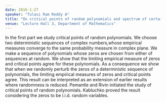 ```yaml
---
date: 2016-1-27
speaker: "Tulasi Ram Reddy A"
title: "On critical points of random polynomials and spectrum of certain products of random matrices"
venue: "Lecture Hall 3, Department of Mathematics"
---
```

In the first part we study critical points of random
polynomials. We choose two deterministic sequences of complex
numbers,whose empirical measures converge to the same probability measure
in complex plane. We make a sequence of polynomials whose zeros are chosen
from either of sequences at random. We show that the limiting empirical
measure of zeros and critical points agree for these polynomials. As a
consequence we show that when we randomly perturb the zeros of a
deterministic sequence of polynomials, the limiting empirical measures of
zeros and critical points agree. This result can be interpreted as an
extension of earlier results where randomness is reduced. Pemantle and
Rivin initiated the study of critical points of random polynomials.
Kabluchko proved the result considering the zeros to be i.i.d. random
variables.
